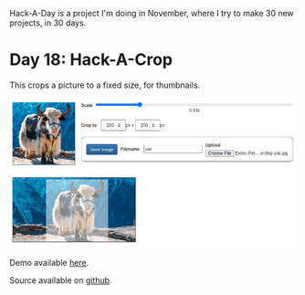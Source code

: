 Hack-A-Day is a project I'm doing in November, where I try to make 30 new projects, in 30 days.

# Day 18: Hack-A-Crop

This crops a picture to a fixed size, for thumbnails.

[![Screenshot](screenshot.png)](https://tilde.za3k.com/hackaday/crop)

Demo available [here](https://tilde.za3k.com/hackaday/crop).

Source available on [github](https://github.com/za3k/day18_crop).
